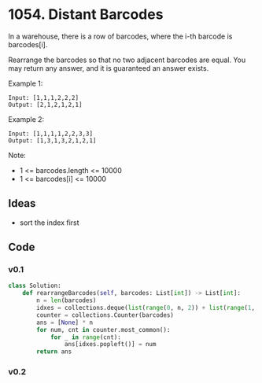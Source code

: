 # 1054. Distant Barcodes

In a warehouse, there is a row of barcodes, where the i-th barcode is barcodes[i].

Rearrange the barcodes so that no two adjacent barcodes are equal.  You may return any answer, and it is guaranteed an answer exists.

 

Example 1:

```
Input: [1,1,1,2,2,2]
Output: [2,1,2,1,2,1]
```

Example 2:

```
Input: [1,1,1,1,2,2,3,3]
Output: [1,3,1,3,2,1,2,1]
``` 

Note:

* 1 <= barcodes.length <= 10000
* 1 <= barcodes[i] <= 10000
 
## Ideas 

- sort the index first 

## Code 

### v0.1 

``` python
class Solution:
    def rearrangeBarcodes(self, barcodes: List[int]) -> List[int]:
        n = len(barcodes)
        idxes = collections.deque(list(range(0, n, 2)) + list(range(1, n, 2)))
        counter = collections.Counter(barcodes)
        ans = [None] * n
        for num, cnt in counter.most_common():
            for _ in range(cnt):
                ans[idxes.popleft()] = num
        return ans
```  

### v0.2 

``` python 

```